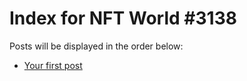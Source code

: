 # Index for NFT World #3138
Posts will be displayed in the order below:

- [Your first post](./001-first.md)

